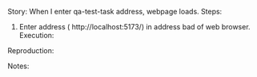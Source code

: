 Story:
When I enter qa-test-task address, webpage loads.
Steps:
1. Enter address ( http://localhost:5173/) in address bad of web browser.
Execution:

Reproduction:

Notes:
